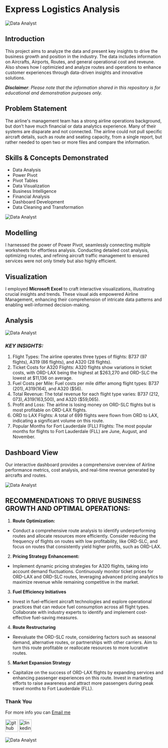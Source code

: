 # Express Logistics Analysis
![Data Analyst]()

## Introduction
This project aims to analyze the data and present key insights to drive the business growth and position in the industry. The data includes information on Aircrafts, Airports, Routes, and general operational cost and reveune. Also shows how I optimizied and analyze routes and operations to enhance customer experiences through data-driven insights and innovative solutions.

**_Disclaimer_**: _Please note that the information shared in this repository is for educational and demonstration purposes only._

## Problem Statement
The airline's management team has a strong airline operations background, but don’t have much financial or data analytics experience. Many of their systems are disparate and not connected. The airline could not pull specific aircraft details, such as route and seating capacity, from a single report, but rather needed to open two or more files and compare the information.

## Skills & Concepts Demonstrated
- Data Analysis
- Power Pivot
- Pivot Tables
- Data Visualization
- Business Intelligence
- Financial Analysis
- Dashboard Development
- Data Cleaning and Transformation

![Data Analyst]()

## Modelling
I harnessed the power of Power Pivot, seamlessly connecting multiple worksheets for effortless analysis. Conducting detailed cost analysis, optimizing routes, and refining aircraft traffic management to ensured services were not only timely but also highly efficient.

## Visualization

I employed **Microsoft Excel** to craft interactive visualizations, illustrating crucial insights and trends. These visual aids empowered Airline Management, enhancing their comprehension of intricate data patterns and enabling well-informed decision-making.

## Analysis

![Data Analyst]()

### *KEY INSIGHTS:*
1.	Flight Types: The airline operates three types of flights: B737 (97 flights), A319 (86 flights), and A320 (28 flights).
2.	Ticket Costs for A320 Flights: A320 flights show variations in ticket costs, with ORD-LAX being the highest at $263,270 and ORD-SLC the lowest at $11,136 on average.
3.	Fuel Costs per Mile: Fuel costs per mile differ among flight types: B737 ($201), A319 ($164), and A320 ($56).
4.	Total Revenue: The total revenue for each flight type varies: B737 ($212,073), A319 ($163,500), and A320 ($59,065).
5.	Profit and Loss: The airline is losing money on ORD-SLC flights but is most profitable on ORD-LAX flights.
6.	ORD to LAX Flights: A total of 699 flights were flown from ORD to LAX, indicating a significant volume on this route.
7.	Popular Months for Fort Lauderdale (FLL) Flights: The most popular months for flights to Fort Lauderdale (FLL) are June, August, and November.


## Dashboard View
Our interactive dashboard provides a comprehensive overview of Airline performance metrics, cost analysis, and real-time revenue generated by aircrafts and routes.

![Data Analyst]()


## RECOMMENDATIONS TO DRIVE BUSINESS GROWTH AND OPTIMAL OPERATIONS:

1. **Route Optimization:**
  - Conduct a comprehensive route analysis to identify underperforming routes and allocate resources more efficiently. Consider reducing the frequency of flights on routes with low profitability, like ORD-SLC, and focus on routes that consistently yield higher profits, such as ORD-LAX.

 2. **Pricing Strategy Enhancement:**
  - Implement dynamic pricing strategies for A320 flights, taking into account demand fluctuations. Continuously monitor ticket prices for ORD-LAX and ORD-SLC routes, leveraging advanced pricing analytics to maximize revenue while remaining competitive in the market.

3. **Fuel Efficiency Initiatives**
  - Invest in fuel-efficient aircraft technologies and explore operational practices that can reduce fuel consumption across all flight types. Collaborate with industry experts to identify and implement cost-effective fuel-saving measures.

4. **Route Restructuring**
  - Reevaluate the ORD-SLC route, considering factors such as seasonal demand, alternative routes, or partnerships with other carriers. Aim to turn this route profitable or reallocate resources to more lucrative routes.

5. **Market Expansion Strategy**
  - Capitalize on the success of ORD-LAX flights by expanding services and enhancing passenger experiences on this route. Invest in marketing efforts to raise awareness and attract more passengers during peak travel months to Fort Lauderdale (FLL).


### Thank You 
For more info you can [Email me](muideenadeakanni@gmail.com)

[<img src='https://cdn.jsdelivr.net/npm/simple-icons@3.0.1/icons/github.svg' alt='github' height='40'>](https://github.com/princeadeakanni)  [<img src='https://cdn.jsdelivr.net/npm/simple-icons@3.0.1/icons/linkedin.svg' alt='linkedin' height='40'>](https://www.linkedin.com/in/muideenadeakanni)  

![Data Analyst](https://github.com/princeadeakanni/WeCare-Attrition/blob/main/My%20banner.png)




